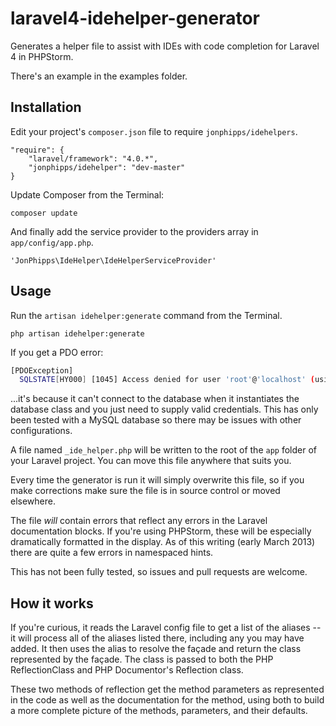 laravel4-idehelper-generator
============================

Generates a helper file to assist with IDEs with code completion for Laravel 4 in PHPStorm.

There's an example in the examples folder.

## Installation

Edit your project's `composer.json` file to require `jonphipps/idehelpers`.

    "require": {
		"laravel/framework": "4.0.*",
		"jonphipps/idehelper": "dev-master"
	}

Update Composer from the Terminal:

    composer update

And finally add the service provider to the providers array in `app/config/app.php`.

    'JonPhipps\IdeHelper\IdeHelperServiceProvider'

## Usage

Run the `artisan idehelper:generate` command from the Terminal.

    php artisan idehelper:generate

If you get a PDO error:
```bash
[PDOException]
  SQLSTATE[HY000] [1045] Access denied for user 'root'@'localhost' (using password: NO)
```
...it's because it can't connect to the database when it instantiates the database class and you just need to supply valid credentials. This has only been tested with a MySQL database so there may be issues with other configurations.

A file named `_ide_helper.php` will be written to the root of the `app` folder of your Laravel project. You can move this file anywhere that suits you.

Every time the generator is run it will simply overwrite this file, so if you make corrections make sure the file is in source control or moved elsewhere.

The file _will_ contain errors that reflect any errors in the Laravel documentation blocks. If you're using PHPStorm, these will be especially dramatically formatted in the display. As of this writing (early March 2013) there are quite a few errors in namespaced hints.

This has not been fully tested, so issues and pull requests are welcome.

## How it works

If you're curious, it reads the Laravel config file to get a list of the aliases -- it will process all of the aliases listed there, including any you may have added. It then uses the alias to resolve the façade and return the class represented by the façade. The class is passed to both the PHP ReflectionClass and PHP Documentor's Reflection class.

These two methods of reflection get the method parameters as represented in the code as well as the documentation for the method, using both to build a more complete picture of the methods, parameters, and their defaults.


